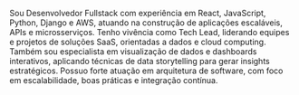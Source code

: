 Sou Desenvolvedor Fullstack com experiência em React, JavaScript, Python, Django e AWS, atuando na construção de aplicações escaláveis, APIs e microsserviços. Tenho vivência como Tech Lead, liderando equipes e projetos de soluções SaaS, orientadas a dados e cloud computing. Também sou especialista em visualização de dados e dashboards interativos, aplicando técnicas de data storytelling para gerar insights estratégicos. Possuo forte atuação em arquitetura de software, com foco em escalabilidade, boas práticas e integração contínua.